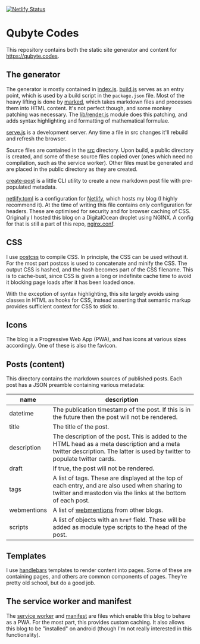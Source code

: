 [![Netlify Status](https://api.netlify.com/api/v1/badges/afcbe825-a1e6-445f-a48d-f59e83b739b7/deploy-status)](https://app.netlify.com/sites/festive-lamarr-73c7fe/deploys)

# Qubyte Codes

This repository contains both the static site generator and content for
https://qubyte.codes.

## The generator

The generator is mostly contained in [index.js](./index.js).
[build.js](./build.js) serves as an entry point, which is used by a build script
in the `package.json` file. Most of the heavy lifting is done by
[marked](https://github.com/markedjs/marked), which takes markdown files and
processes them into HTML content. It's not perfect though, and some monkey
patching was necessary. The [lib/render.js](./lib/render.js) module does this
patching, and adds syntax highlighting and formatting of mathematical formulae.

[serve.js](./scripts/serve.js) is a development server. Any time a file in src changes
it'll rebuild and refresh the browser.

Source files are contained in the [src](./src) directory. Upon build, a public
directory is created, and some of these source files copied over (ones which
need no compilation, such as the service worker). Other files must be generated
and are placed in the public directory as they are created.

[create-post](./scripts/create-post) is a little CLI utility to create a new markdown
post file with pre-populated metadata.

[netlify.toml](./netlify.toml) is a configuration for
[Netlify](https://www.netlify.com/), which hosts my blog (I highly recommend
it). At the time of writing this file contains only configuration for headers.
These are optimised for security and for browser caching of CSS. Originally I
hosted this blog on a DigitalOcean droplet using NGINX. A config for that is
still a part of this repo, [nginx.conf](./nginx.conf).

## CSS

I use [postcss](https://postcss.org/) to compile CSS. In principle, the CSS can
be used without it. For the most part postcss is used to concatenate and minify
the CSS. The output CSS is hashed, and the hash becomes part of the CSS
filename. This is to cache-bust, since CSS is given a long or indefinite cache
time to avoid it blocking page loads after it has been loaded once.

With the exception of syntax highlighting, this site largely avoids using
classes in HTML as hooks for CSS, instead asserting that semantic markup
provides sufficient context for CSS to stick to.

## Icons

The blog is a Progressive Web App (PWA), and has icons at various sizes
accordingly. One of these is also the favicon.

## Posts (content)

This directory contains the markdown sources of published posts. Each post has
a JSON preamble containing various metadata:

| name | description |
| ---- | ----------- |
| datetime | The publication timestamp of the post. If this is in the future then the post will not be rendered. |
| title | The title of the post. |
| description | The description of the post. This is added to the HTML head as a meta description and a meta twitter description. The latter is used by twitter to populate twitter cards. |
| draft | If true, the post will not be rendered. |
| tags | A list of tags. These are displayed at the top of each entry, and are also used when sharing to twitter and mastodon via the links at the bottom of each post. |
| webmentions | A list of [webmentions](https://indieweb.org/Webmention) from other blogs. |
| scripts | A list of objects with an `href` field. These will be added as module type scripts to the head of the post. |

## Templates

I use [handlebars](https://handlebarsjs.com/) templates to render content into
pages. Some of these are containing pages, and others are common components of
pages. They're pretty old school, but do a good job.

## The service worker and manifest

The [service worker](./src/sw.js) and [manifest](./src/manifest) are files which
enable this blog to behave as a PWA. For the most part, this provides custom
caching. It also allows this blog to be "installed" on android (though I'm not
really interested in this functionality).

